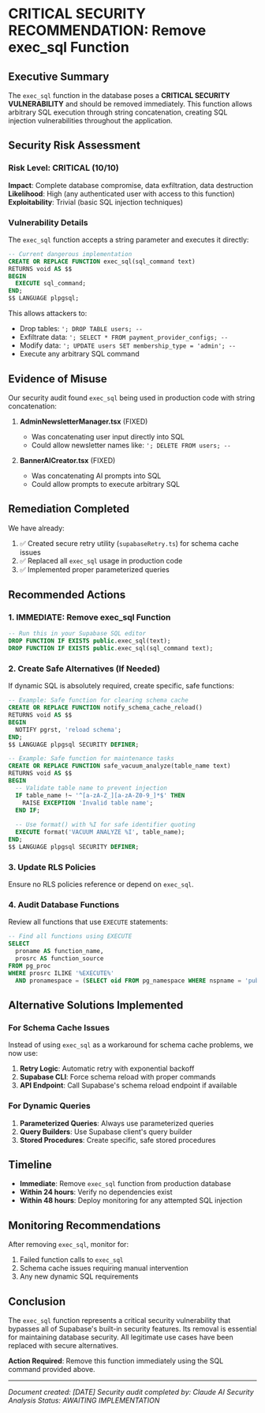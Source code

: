 # CRITICAL SECURITY RECOMMENDATION: Remove exec_sql Function

## Executive Summary

The `exec_sql` function in the database poses a **CRITICAL SECURITY VULNERABILITY** and should be removed immediately. This function allows arbitrary SQL execution through string concatenation, creating SQL injection vulnerabilities throughout the application.

## Security Risk Assessment

### Risk Level: CRITICAL (10/10)

**Impact**: Complete database compromise, data exfiltration, data destruction
**Likelihood**: High (any authenticated user with access to this function)
**Exploitability**: Trivial (basic SQL injection techniques)

### Vulnerability Details

The `exec_sql` function accepts a string parameter and executes it directly:
```sql
-- Current dangerous implementation
CREATE OR REPLACE FUNCTION exec_sql(sql_command text)
RETURNS void AS $$
BEGIN
  EXECUTE sql_command;
END;
$$ LANGUAGE plpgsql;
```

This allows attackers to:
- Drop tables: `'; DROP TABLE users; --`
- Exfiltrate data: `'; SELECT * FROM payment_provider_configs; --`
- Modify data: `'; UPDATE users SET membership_type = 'admin'; --`
- Execute any arbitrary SQL command

## Evidence of Misuse

Our security audit found `exec_sql` being used in production code with string concatenation:

1. **AdminNewsletterManager.tsx** (FIXED)
   - Was concatenating user input directly into SQL
   - Could allow newsletter names like: `'; DELETE FROM users; --`

2. **BannerAICreator.tsx** (FIXED)
   - Was concatenating AI prompts into SQL
   - Could allow prompts to execute arbitrary SQL

## Remediation Completed

We have already:
1. ✅ Created secure retry utility (`supabaseRetry.ts`) for schema cache issues
2. ✅ Replaced all `exec_sql` usage in production code
3. ✅ Implemented proper parameterized queries

## Recommended Actions

### 1. IMMEDIATE: Remove exec_sql Function

```sql
-- Run this in your Supabase SQL editor
DROP FUNCTION IF EXISTS public.exec_sql(text);
DROP FUNCTION IF EXISTS public.exec_sql(sql_command text);
```

### 2. Create Safe Alternatives (If Needed)

If dynamic SQL is absolutely required, create specific, safe functions:

```sql
-- Example: Safe function for clearing schema cache
CREATE OR REPLACE FUNCTION notify_schema_cache_reload()
RETURNS void AS $$
BEGIN
  NOTIFY pgrst, 'reload schema';
END;
$$ LANGUAGE plpgsql SECURITY DEFINER;

-- Example: Safe function for maintenance tasks
CREATE OR REPLACE FUNCTION safe_vacuum_analyze(table_name text)
RETURNS void AS $$
BEGIN
  -- Validate table name to prevent injection
  IF table_name !~ '^[a-zA-Z_][a-zA-Z0-9_]*$' THEN
    RAISE EXCEPTION 'Invalid table name';
  END IF;
  
  -- Use format() with %I for safe identifier quoting
  EXECUTE format('VACUUM ANALYZE %I', table_name);
END;
$$ LANGUAGE plpgsql SECURITY DEFINER;
```

### 3. Update RLS Policies

Ensure no RLS policies reference or depend on `exec_sql`.

### 4. Audit Database Functions

Review all functions that use `EXECUTE` statements:

```sql
-- Find all functions using EXECUTE
SELECT 
  proname AS function_name,
  prosrc AS function_source
FROM pg_proc
WHERE prosrc ILIKE '%EXECUTE%'
  AND pronamespace = (SELECT oid FROM pg_namespace WHERE nspname = 'public');
```

## Alternative Solutions Implemented

### For Schema Cache Issues

Instead of using `exec_sql` as a workaround for schema cache problems, we now use:

1. **Retry Logic**: Automatic retry with exponential backoff
2. **Supabase CLI**: Force schema reload with proper commands
3. **API Endpoint**: Call Supabase's schema reload endpoint if available

### For Dynamic Queries

1. **Parameterized Queries**: Always use parameterized queries
2. **Query Builders**: Use Supabase client's query builder
3. **Stored Procedures**: Create specific, safe stored procedures

## Timeline

- **Immediate**: Remove `exec_sql` function from production database
- **Within 24 hours**: Verify no dependencies exist
- **Within 48 hours**: Deploy monitoring for any attempted SQL injection

## Monitoring Recommendations

After removing `exec_sql`, monitor for:
1. Failed function calls to `exec_sql`
2. Schema cache issues requiring manual intervention
3. Any new dynamic SQL requirements

## Conclusion

The `exec_sql` function represents a critical security vulnerability that bypasses all of Supabase's built-in security features. Its removal is essential for maintaining database security. All legitimate use cases have been replaced with secure alternatives.

**Action Required**: Remove this function immediately using the SQL command provided above.

---

*Document created: [DATE]*
*Security audit completed by: Claude AI Security Analysis*
*Status: AWAITING IMPLEMENTATION*